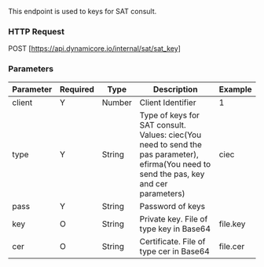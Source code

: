 This endpoint is used to keys for SAT consult.
### HTTP Request

POST [https://api.dynamicore.io/internal/sat/sat_key]

### Parameters

| Parameter | Required | Type | Description | Example |
| --------- | --------- | --------- | --------- |--------- |
| client | Y | Number | Client Identifier | 1 |
| type | Y | String | 	Type of keys for SAT consult. Values: ciec(You need to send the pas parameter), efirma(You need to send the pas, key and cer parameters) | ciec |
| pass | Y | String | Password of keys | |
| key | O | String | Private key. File of type key in Base64 | file.key |
| cer | O | String | Certificate. File of type cer in Base64 | file.cer |